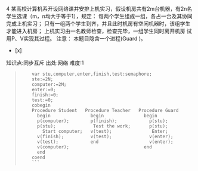 4
某高校计算机系开设网络课并安排上机实习，假设机房共有2m台机器，有2n名学生选课（m，n均大于等于1），规定：
 每两个学生组成一组，各占一台及其协同完成上机实习；
 只有一组两个学生到齐，并且此时机房有空闲机器时，该组学生才能进入机房；
 上机实习由一名教师检查，检查完毕，一组学生同时离开机房
试用P、V实现其过程。
注意：
本题目隐含一个进程(Guard )。
- [x]

知识点:同步互斥
出处:网络
难度:1
> ```
>     var stu,computer,enter,finish,test:semaphore;
>     ste:=2N;
>     computer:=2M;
>     enter:=0;
>     finish:=0;
>     test:=0;
>     cobegin
>     Procedure Student   Procedure Teacher   Procedure Guard
>       begin               begin               begin
>       p(computer);        p(finish);            p(stu);
>       p(stu);              Test the work;       p(stu);
>         Start computer;   v(test);               Enter;
>       v(finish);          v(test);              v(enter);
>       v(test);            end                   v(enter);
>       v(computer);                            end
>       end
>     coend
>     ```
